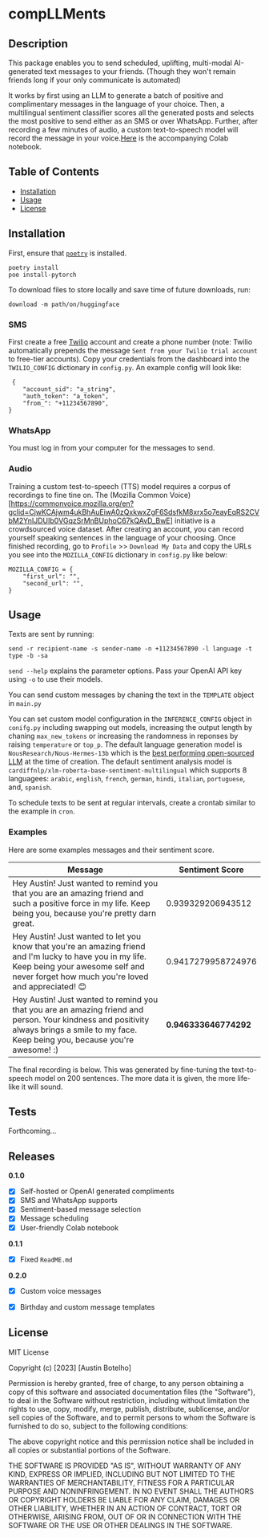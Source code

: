 # compLLMents

<!-- ![GitHub all releases](https://img.shields.io/github/downloads/botelhoa/compLLMents/total?style=plastic)
![MIT License](https://img.shields.io/bower/l/compLLMents?style=plastic) -->

## Description

This package enables you to send scheduled, uplifting, multi-modal AI-generated text messages to your friends. (Though they won't remain friends long if your only communicate is automated)

It works by first using an LLM to generate a batch of positive and complimentary messages in the language of your choice. Then, a multilingual sentiment classifier scores all the generated posts and selects the most positive to send either as an SMS or over WhatsApp. Further, after recording a few minutes of audio, a custom text-to-speech model will record the message in your voice.[Here](https://colab.research.google.com/drive/1gfTlCWNFgpHdvLR5g8o-OV_a30Pfps60?usp=sharing) is the accompanying Colab notebook.


## Table of Contents

- [Installation](#installation)
- [Usage](#usage)
- [License](#license)

## Installation

First, ensure that [`poetry`](https://python-poetry.org/docs/#installation) is installed. 

```
poetry install
poe install-pytorch
```

To download files to store locally and save time of future downloads, run:

```
download -m path/on/huggingface
```

### SMS 
First create a free [Twilio](https://www.twilio.com/en-us) account and create a phone number (note: Twilio automatically prepends the message `Sent from your Twilio trial account` to free-tier accounts). Copy your credentials from the dashboard into the `TWILIO_CONFIG` dictionary in `config.py`. An example config will look like:

```
 {
    "account_sid": "a_string",
    "auth_token": "a_token",
    "from_": "+11234567890",
}
```

### WhatsApp
You must log in from your computer for the messages to send.


### Audio
Training a custom test-to-speech (TTS) model requires a corpus of recordings to fine tine on. The (Mozilla Common Voice)[https://commonvoice.mozilla.org/en?gclid=CjwKCAjwm4ukBhAuEiwA0zQxkwxZgF6SdsfkM8xrx5o7eayEqRS2CVbM2YnIJDUIb0VGqzSrMnBUphoC67kQAvD_BwE] initiative is a crowdsourced voice dataset. After creating an account, you can record yourself speaking sentences in the language of your choosing. Once finished recording, go to `Profile` >> `Download My Data` and copy the URLs you see into the `MOZILLA_CONFIG` dictionary in `config.py` like below:

```
MOZILLA_CONFIG = {
    "first_url": "",
    "second_url": "",
}
```

## Usage

Texts are sent by running:

```
send -r recipient-name -s sender-name -n +11234567890 -l language -t type -b -sa
```

`send --help` explains the parameter options. Pass your OpenAI API key using `-o` to use their models.

You can send custom messages by chaning the text in the `TEMPLATE` object in `main.py`

You can set custom model configuration in the `INFERENCE_CONFIG` object in `conifg.py` including swapping out models, increasing the output length by chaning `max_new_tokens` or increasing the randomness in reponses by raising `temperature` or `top_p`. The default language generation model is `NousResearch/Nous-Hermes-13b` which is the [best performing open-sourced LLM](https://gpt4all.io/index.html) at the time of creation. The default sentiment analysis model is `cardiffnlp/xlm-roberta-base-sentiment-multilingual` which supports 8 languagees: `arabic`, `english`, `french`, `german`, `hindi`, `italian`, `portuguese`, and, `spanish`. 


To schedule texts to be sent at regular intervals, create a crontab similar to the example in `cron`.


### Examples

Here are some examples messages and their sentiment score. 

| Message | Sentiment Score |
| --- | --- |
| Hey Austin! Just wanted to remind you that you are an amazing friend and such a positive force in my life. Keep being you, because you're pretty darn great. | 0.939329206943512 |
| Hey Austin! Just wanted to let you know that you're an amazing friend and I'm lucky to have you in my life. Keep being your awesome self and never forget how much you're loved and appreciated! 😊 | 0.9417279958724976 |
| Hey Austin! Just wanted to remind you that you are an amazing friend and person. Your kindness and positivity always brings a smile to my face. Keep being you, because you're awesome! :) | **0.946333646774292** |

The final recording is below. This was generated by fine-tuning the text-to-speech model on 200 sentences. The more data it is given, the more life-like it will sound.



## Tests

Forthcoming...


## Releases

**0.1.0**
- [x] Self-hosted or OpenAI generated compliments
- [x] SMS and WhatsApp supports
- [x] Sentiment-based message selection
- [x] Message scheduling
- [x] User-friendly Colab notebook

**0.1.1**
- [x] Fixed `ReadME.md`

**0.2.0**
- [x] Custom voice messages
- [x] Birthday and custom message templates



## License

MIT License

Copyright (c) [2023] [Austin Botelho]

Permission is hereby granted, free of charge, to any person obtaining a copy
of this software and associated documentation files (the "Software"), to deal
in the Software without restriction, including without limitation the rights
to use, copy, modify, merge, publish, distribute, sublicense, and/or sell
copies of the Software, and to permit persons to whom the Software is
furnished to do so, subject to the following conditions:

The above copyright notice and this permission notice shall be included in all
copies or substantial portions of the Software.

THE SOFTWARE IS PROVIDED "AS IS", WITHOUT WARRANTY OF ANY KIND, EXPRESS OR
IMPLIED, INCLUDING BUT NOT LIMITED TO THE WARRANTIES OF MERCHANTABILITY,
FITNESS FOR A PARTICULAR PURPOSE AND NONINFRINGEMENT. IN NO EVENT SHALL THE
AUTHORS OR COPYRIGHT HOLDERS BE LIABLE FOR ANY CLAIM, DAMAGES OR OTHER
LIABILITY, WHETHER IN AN ACTION OF CONTRACT, TORT OR OTHERWISE, ARISING FROM,
OUT OF OR IN CONNECTION WITH THE SOFTWARE OR THE USE OR OTHER DEALINGS IN THE
SOFTWARE.

